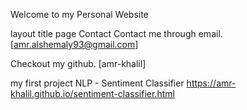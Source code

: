 Welcome to my Personal Website 

layout	title
page
Contact
Contact me through email. [amr.alshemaly93@gmail.com]

Checkout my github. [amr-khalil]



my first project 
NLP - Sentiment Classifier
https://amr-khalil.github.io/sentiment-classifier.html
